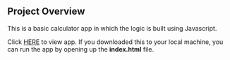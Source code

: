 ## Project Overview
This is a basic calculator app in which the logic is built using Javascript.

Click <a href="https://envincebal.github.io/calculator/">HERE</a> to view app. If you downloaded this to your local machine, you can run the app by opening up the **index.html** file.
